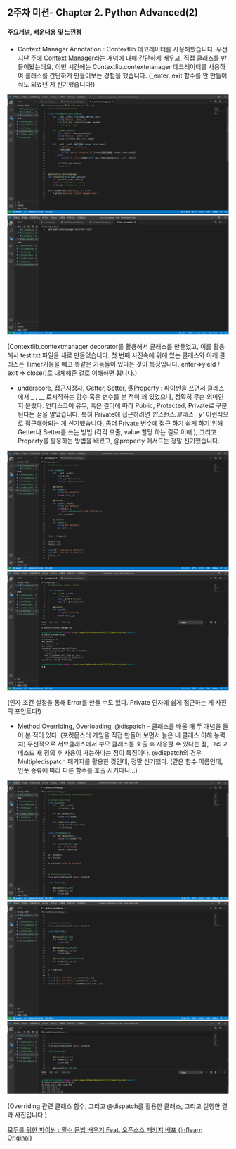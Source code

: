 ## 2주차 미션- Chapter 2. Python Advanced(2) 

#### 주요개념, 배운내용 및 느낀점

- Context Manager Annotation : Contextlib 데코레이터를 사용해봤습니다. 우선 지난 주에 Context Manager라는 개념에 대해 간단하게 배우고, 직접 클래스를 만들어봤는데요, 이번 시간에는 Contextlib.contextmanager 데코레이터를 사용하여 클래스를 간단하게 만들어보는 경험을 했습니다. (_enter, exit 함수를 안 만들어줘도 되었던 게 신기했습니다!)

<center> <img src='../image/2_1.PNG'> </center>

<center> <img src='../image/2_2.PNG'> </center>

(Contextlib.contextmanager decorator를 활용해서 클래스를 만들었고, 이를 활용해서 test.txt 파일을 새로 만들었습니다. 첫 번째 사진속에 위에 있는 클래스와 아래 클래스는 Timer기능을 빼고 똑같은 기능들이 있다는 것이 특징입니다. enter=>yield / exit => close()로 대체해준 걸로 이해하면 됩니다.)



- underscore, 접근지정자, Getter, Setter, @Property : 파이썬을 쓰면서 클래스에서 _ , __ 로시작하는 함수 혹은 변수를 본 적이 꽤 있었으나, 정확히 무슨 의미인지 몰랐다. 언더스코어 유무, 혹은 길이에 따라 Public, Protected, Private로 구분된다는 점을 알았습니다. 특히 Private에 접근하려면  *인스턴스.클래스__y'* 이런식으로 접근해야되는 게 신기했습니다. 좀더 Private 변수에 접근 하기 쉽게 하기 위해 Getter나 Setter를 쓰는 방법 (각각 호출, value 할당 하는 걸로 이해 ), 그리고 Property를 활용하는 방법을 배웠고, @property 매서드는 정말 신기했습니다.

<center> <img src='../image/2_3.PNG'> </center>

<center> <img src='../image/2_4.PNG'> </center>

(인자 조건 설정을 통해 Error를 만들 수도 있다. Private 인자에 쉽게 접근하는 게 사진의 포인트다!)



- Method Overriding, Overloading, @dispatch -  클래스를 배울 때 두 개념을 들어 본 적이 있다. (포켓몬스터 게임을 직접 만들어 보면서 늘은 내 클래스 이해 능력치) 우선적으로 서브클래스에서 부모 클래스를 호출 후 사용할 수 있다는 점, 그리고 메소드 재 정의 후 사용이 가능하다는 점이 특징이다. @dispatch의 경우 Multipledispatch 패키지를 활용한 것인데, 정말 신기했다. (같은 함수 이름인데, 인풋 종류에 따라 다른 함수를 호출 시키다니...)

<center> <img src='../image/2_5.PNG'> </center>

<center> <img src='../image/2_6.PNG'> </center>

<center> <img src='../image/2_7.PNG'> </center>

(Overriding 관련 클래스 함수, 그리고 @dispatch를 활용한 클래스, 그리고 실행한 결과 사진입니다.)



[모두를 위한 파이썬 : 필수 문법 배우기 Feat. 오픈소스 패키지 배포 (Inflearn Original)](https://www.inflearn.com/course/%ED%94%84%EB%A1%9C%EA%B7%B8%EB%9E%98%EB%B0%8D-%ED%8C%8C%EC%9D%B4%EC%8D%AC-%EC%A4%91%EA%B3%A0%EA%B8%89/dashboard )

